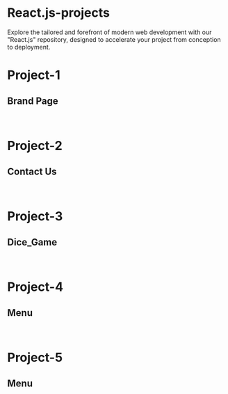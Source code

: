# React.js-projects
Explore the tailored and forefront of modern web development with our "React.js" repository, designed to accelerate your project from conception to deployment.

<h1>Project-1</h1>
<h2>Brand Page</h2>
<br>
<h1>Project-2</h1>
<h2>Contact Us</h2>
<br>
<h1>Project-3</h1>
<h2>Dice_Game</h2>
<br>
<h1>Project-4</h1>
<h2>Menu</h2>
<br>
<h1>Project-5</h1>
<h2>Menu</h2>
